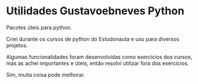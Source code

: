 # Utilidades Gustavoebneves Python
 Pacotes úteis para python.
 
 Criei durante os cursos de python do Estudonauta e uso para diversos projetos.

 Algumas funcionalidades foram desenvolvidas como exercícios dos cursos, mas as achei importantes e úteis, então resolvi utilizar fora dos exercícios.

 Sim, muita coisa pode melhorar.
